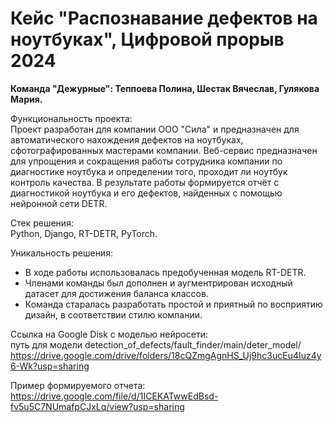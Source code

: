 # Кейс "Распознавание дефектов на ноутбуках", Цифровой прорыв 2024

<b>Команда "Дежурные": Теппоева Полина, Шестак Вячеслав, Гулякова Мария. </b>

Функциональность проекта:<br>
Проект разработан для компании ООО "Сила" и предназначен для автоматического нахождения дефектов на ноутбуках, сфотографированных мастерами компании. Веб-сервис предназначен для упрощения и сокращения работы сотрудника компании по диагностике ноутбука и определении того, проходит ли ноутбук контроль качества. В результате работы формируется отчёт с диагностикой ноутбука и его дефектов, найденных с помощью нейронной сети DETR.

Стек решения:<br>
Python, Django, RT-DETR, PyTorch.

Уникальность решения:<br>
* В ходе работы использовалась предобученная модель RT-DETR. 
* Членами команды был дополнен и аугментрирован исходный датасет для достижения баланса классов. 
* Команда старалась разработать простой и приятный по восприятию дизайн, в соответствии стилю компании.

Ссылка на Google Disk с моделью нейросети:<br>
путь для модели detection_of_defects/fault_finder/main/deter_model/
https://drive.google.com/drive/folders/18cQZmgAgnHS_Uj9hc3ucEu4Iuz4y6-Wk?usp=sharing

Пример формируемого отчета:<br>
https://drive.google.com/file/d/1ICEKATwwEdBsd-fv5u5C7NUmafpCJxLq/view?usp=sharing


